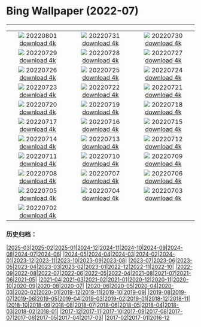 # Bing Wallpaper (2022-07)
**************
| | | |
| :----: | :----: | :----: |
| ![](https://www.bing.com/th?id=OHR.LavaTube_ZH-CN5458469336_1920x1080.jpg) 20220801 [download 4k](https://www.bing.com/th?id=OHR.LavaTube_ZH-CN5458469336_UHD.jpg) | ![](https://www.bing.com/th?id=OHR.NoctilucentClouds_ZH-CN4816301354_1920x1080.jpg) 20220731 [download 4k](https://www.bing.com/th?id=OHR.NoctilucentClouds_ZH-CN4816301354_UHD.jpg) | ![](https://www.bing.com/th?id=OHR.FiordlandRainforest_ZH-CN4528847139_1920x1080.jpg) 20220730 [download 4k](https://www.bing.com/th?id=OHR.FiordlandRainforest_ZH-CN4528847139_UHD.jpg) |
| ![](https://www.bing.com/th?id=OHR.FourTigresses_ZH-CN4095017352_1920x1080.jpg) 20220729 [download 4k](https://www.bing.com/th?id=OHR.FourTigresses_ZH-CN4095017352_UHD.jpg) | ![](https://www.bing.com/th?id=OHR.LongsPeak_ZH-CN5927119555_1920x1080.jpg) 20220728 [download 4k](https://www.bing.com/th?id=OHR.LongsPeak_ZH-CN5927119555_UHD.jpg) | ![](https://www.bing.com/th?id=OHR.NabateanTomb_ZH-CN5770360385_1920x1080.jpg) 20220727 [download 4k](https://www.bing.com/th?id=OHR.NabateanTomb_ZH-CN5770360385_UHD.jpg) |
| ![](https://www.bing.com/th?id=OHR.MangroveDay_ZH-CN5590436101_1920x1080.jpg) 20220726 [download 4k](https://www.bing.com/th?id=OHR.MangroveDay_ZH-CN5590436101_UHD.jpg) | ![](https://www.bing.com/th?id=OHR.DolbadarnCastle_ZH-CN5397592090_1920x1080.jpg) 20220725 [download 4k](https://www.bing.com/th?id=OHR.DolbadarnCastle_ZH-CN5397592090_UHD.jpg) | ![](https://www.bing.com/th?id=OHR.TwoJackLake_ZH-CN4716355677_1920x1080.jpg) 20220724 [download 4k](https://www.bing.com/th?id=OHR.TwoJackLake_ZH-CN4716355677_UHD.jpg) |
| ![](https://www.bing.com/th?id=OHR.FoxgloveHawkmoth_ZH-CN4486704889_1920x1080.jpg) 20220723 [download 4k](https://www.bing.com/th?id=OHR.FoxgloveHawkmoth_ZH-CN4486704889_UHD.jpg) | ![](https://www.bing.com/th?id=OHR.SGIMontenegro_ZH-CN4155831603_1920x1080.jpg) 20220722 [download 4k](https://www.bing.com/th?id=OHR.SGIMontenegro_ZH-CN4155831603_UHD.jpg) | ![](https://www.bing.com/th?id=OHR.AbbeyGardens_ZH-CN4831631801_1920x1080.jpg) 20220721 [download 4k](https://www.bing.com/th?id=OHR.AbbeyGardens_ZH-CN4831631801_UHD.jpg) |
| ![](https://www.bing.com/th?id=OHR.MoonPhases_ZH-CN3779272016_1920x1080.jpg) 20220720 [download 4k](https://www.bing.com/th?id=OHR.MoonPhases_ZH-CN3779272016_UHD.jpg) | ![](https://www.bing.com/th?id=OHR.FraueninselChiemsee_ZH-CN3541482552_1920x1080.jpg) 20220719 [download 4k](https://www.bing.com/th?id=OHR.FraueninselChiemsee_ZH-CN3541482552_UHD.jpg) | ![](https://www.bing.com/th?id=OHR.OmijimaIsland_ZH-CN3328515301_1920x1080.jpg) 20220718 [download 4k](https://www.bing.com/th?id=OHR.OmijimaIsland_ZH-CN3328515301_UHD.jpg) |
| ![](https://www.bing.com/th?id=OHR.CoyoteButtes_ZH-CN3166159419_1920x1080.jpg) 20220717 [download 4k](https://www.bing.com/th?id=OHR.CoyoteButtes_ZH-CN3166159419_UHD.jpg) | ![](https://www.bing.com/th?id=OHR.AmericanGoldfinch_ZH-CN2996912015_1920x1080.jpg) 20220716 [download 4k](https://www.bing.com/th?id=OHR.AmericanGoldfinch_ZH-CN2996912015_UHD.jpg) | ![](https://www.bing.com/th?id=OHR.Arrone_ZH-CN2794175618_1920x1080.jpg) 20220715 [download 4k](https://www.bing.com/th?id=OHR.Arrone_ZH-CN2794175618_UHD.jpg) |
| ![](https://www.bing.com/th?id=OHR.BabyLemons_ZH-CN4212701834_1920x1080.jpg) 20220714 [download 4k](https://www.bing.com/th?id=OHR.BabyLemons_ZH-CN4212701834_UHD.jpg) | ![](https://www.bing.com/th?id=OHR.BasaltGiants_ZH-CN4038085235_1920x1080.jpg) 20220713 [download 4k](https://www.bing.com/th?id=OHR.BasaltGiants_ZH-CN4038085235_UHD.jpg) | ![](https://www.bing.com/th?id=OHR.SpiralHill_ZH-CN3829252235_1920x1080.jpg) 20220712 [download 4k](https://www.bing.com/th?id=OHR.SpiralHill_ZH-CN3829252235_UHD.jpg) |
| ![](https://www.bing.com/th?id=OHR.BarcelonaPop_ZH-CN3687855585_1920x1080.jpg) 20220711 [download 4k](https://www.bing.com/th?id=OHR.BarcelonaPop_ZH-CN3687855585_UHD.jpg) | ![](https://www.bing.com/th?id=OHR.OludenizTurkey_ZH-CN3467496108_1920x1080.jpg) 20220710 [download 4k](https://www.bing.com/th?id=OHR.OludenizTurkey_ZH-CN3467496108_UHD.jpg) | ![](https://www.bing.com/th?id=OHR.DolomitesMW_ZH-CN3307894335_1920x1080.jpg) 20220709 [download 4k](https://www.bing.com/th?id=OHR.DolomitesMW_ZH-CN3307894335_UHD.jpg) |
| ![](https://www.bing.com/th?id=OHR.PreveliGorge_ZH-CN3109665395_1920x1080.jpg) 20220708 [download 4k](https://www.bing.com/th?id=OHR.PreveliGorge_ZH-CN3109665395_UHD.jpg) | ![](https://www.bing.com/th?id=OHR.HecetaHead_ZH-CN2813876594_1920x1080.jpg) 20220707 [download 4k](https://www.bing.com/th?id=OHR.HecetaHead_ZH-CN2813876594_UHD.jpg) | ![](https://www.bing.com/th?id=OHR.KissingPuffins_ZH-CN2578608262_1920x1080.jpg) 20220706 [download 4k](https://www.bing.com/th?id=OHR.KissingPuffins_ZH-CN2578608262_UHD.jpg) |
| ![](https://www.bing.com/th?id=OHR.FannetteIsland_ZH-CN2395055456_1920x1080.jpg) 20220705 [download 4k](https://www.bing.com/th?id=OHR.FannetteIsland_ZH-CN2395055456_UHD.jpg) | ![](https://www.bing.com/th?id=OHR.SharavatiBridge_ZH-CN2011371774_1920x1080.jpg) 20220704 [download 4k](https://www.bing.com/th?id=OHR.SharavatiBridge_ZH-CN2011371774_UHD.jpg) | ![](https://www.bing.com/th?id=OHR.SummerDogs_ZH-CN1604998367_1920x1080.jpg) 20220703 [download 4k](https://www.bing.com/th?id=OHR.SummerDogs_ZH-CN1604998367_UHD.jpg) |
| ![](https://www.bing.com/th?id=OHR.HalfwayDay_ZH-CN1333459630_1920x1080.jpg) 20220702 [download 4k](https://www.bing.com/th?id=OHR.HalfwayDay_ZH-CN1333459630_UHD.jpg) |  |  |

### 历史归档：

|[2025-03](2025-03/2025-03.md)|[2025-02](2025-02/2025-02.md)|[2025-01](2025-01/2025-01.md)|[2024-12](2024-12/2024-12.md)|[2024-11](2024-11/2024-11.md)|[2024-10](2024-10/2024-10.md)|[2024-09](2024-09/2024-09.md)|[2024-08](2024-08/2024-08.md)|[2024-07](2024-07/2024-07.md)|[2024-06](2024-06/2024-06.md)|
|[2024-05](2024-05/2024-05.md)|[2024-04](2024-04/2024-04.md)|[2024-03](2024-03/2024-03.md)|[2024-02](2024-02/2024-02.md)|[2024-01](2024-01/2024-01.md)|[2023-12](2023-12/2023-12.md)|[2023-11](2023-11/2023-11.md)|[2023-10](2023-10/2023-10.md)|[2023-09](2023-09/2023-09.md)|[2023-08](2023-08/2023-08.md)|
|[2023-07](2023-07/2023-07.md)|[2023-06](2023-06/2023-06.md)|[2023-05](2023-05/2023-05.md)|[2023-04](2023-04/2023-04.md)|[2023-03](2023-03/2023-03.md)|[2023-02](2023-02/2023-02.md)|[2023-01](2023-01/2023-01.md)|[2022-12](2022-12/2022-12.md)|[2022-11](2022-11/2022-11.md)|[2022-10](2022-10/2022-10.md)|
|[2022-09](2022-09/2022-09.md)|[2022-08](2022-08/2022-08.md)|[2022-07](2022-07/2022-07.md)|[2022-06](2022-06/2022-06.md)|[2022-05](2022-05/2022-05.md)|[2022-04](2022-04/2022-04.md)|[2021-08](2021-08/2021-08.md)|[2021-07](2021-07/2021-07.md)|[2021-06](2021-06/2021-06.md)|[2021-05](2021-05/2021-05.md)|
|[2021-04](2021-04/2021-04.md)|[2021-03](2021-03/2021-03.md)|[2021-02](2021-02/2021-02.md)|[2021-01](2021-01/2021-01.md)|[2020-12](2020-12/2020-12.md)|[2020-11](2020-11/2020-11.md)|[2020-10](2020-10/2020-10.md)|[2020-09](2020-09/2020-09.md)|[2020-08](2020-08/2020-08.md)|[2020-07](2020-07/2020-07.md)|
|[2020-06](2020-06/2020-06.md)|[2020-05](2020-05/2020-05.md)|[2020-04](2020-04/2020-04.md)|[2020-03](2020-03/2020-03.md)|[2020-02](2020-02/2020-02.md)|[2020-01](2020-01/2020-01.md)|[2019-12](2019-12/2019-12.md)|[2019-11](2019-11/2019-11.md)|[2019-10](2019-10/2019-10.md)|[2019-09](2019-09/2019-09.md)|
|[2019-08](2019-08/2019-08.md)|[2019-07](2019-07/2019-07.md)|[2019-06](2019-06/2019-06.md)|[2019-05](2019-05/2019-05.md)|[2019-04](2019-04/2019-04.md)|[2019-03](2019-03/2019-03.md)|[2019-02](2019-02/2019-02.md)|[2019-01](2019-01/2019-01.md)|[2018-12](2018-12/2018-12.md)|[2018-11](2018-11/2018-11.md)|
|[2018-10](2018-10/2018-10.md)|[2018-09](2018-09/2018-09.md)|[2018-08](2018-08/2018-08.md)|[2018-07](2018-07/2018-07.md)|[2018-06](2018-06/2018-06.md)|[2018-05](2018-05/2018-05.md)|[2018-04](2018-04/2018-04.md)|[2018-03](2018-03/2018-03.md)|[2018-02](2018-02/2018-02.md)|[2018-01](2018-01/2018-01.md)|
|[2017-12](2017-12/2017-12.md)|[2017-11](2017-11/2017-11.md)|[2017-10](2017-10/2017-10.md)|[2017-09](2017-09/2017-09.md)|[2017-08](2017-08/2017-08.md)|[2017-07](2017-07/2017-07.md)|[2017-06](2017-06/2017-06.md)|[2017-05](2017-05/2017-05.md)|[2017-04](2017-04/2017-04.md)|[2017-03](2017-03/2017-03.md)|
|[2017-02](2017-02/2017-02.md)|[2017-01](2017-01/2017-01.md)|[2016-12](2016-12/2016-12.md)